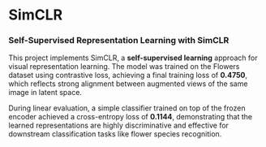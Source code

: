 # SimCLR

###  Self-Supervised Representation Learning with SimCLR

This project implements SimCLR, a **self-supervised learning** approach for visual representation learning. The model was trained on the Flowers dataset using contrastive loss, achieving a final training loss of **0.4750**, which reflects strong alignment between augmented views of the same image in latent space.

During linear evaluation, a simple classifier trained on top of the frozen encoder achieved a cross-entropy loss of **0.1144**, demonstrating that the learned representations are highly discriminative and effective for downstream classification tasks like flower species recognition.
